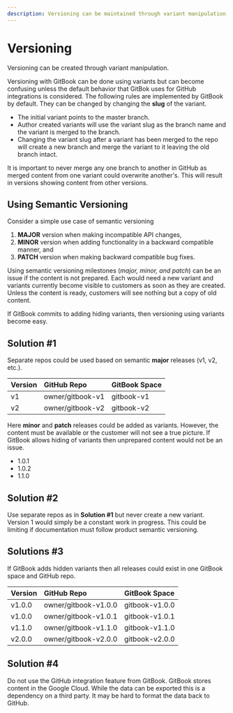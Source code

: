 ```yaml
---
description: Versioning can be maintained through variant manipulation by the author.
---
```


# Versioning

Versioning can be created through variant manipulation.

Versioning with GitBook can be done using variants but can become confusing unless the default behavior that GitBok uses for GitHub integrations is considered. The following rules are implemented by GitBook by default. They can be changed by changing the **slug** of the variant.

* The initial variant points to the master branch.
* Author created variants will use the variant slug as the branch name and the variant is merged to the branch.
* Changing the variant slug after a variant has been merged to the repo will create a new branch and merge the variant to it leaving the old branch intact.

It is important to never merge any one branch to another in GitHub as merged content from one variant could overwrite another's. This will result in versions showing content from other versions.

## Using Semantic Versioning

Consider a simple use case of semantic versioning

1. **MAJOR** version when making incompatible API changes,
2. **MINOR** version when adding functionality in a backward compatible manner, and
3. **PATCH** version when making backward compatible bug fixes.

Using semantic versioning milestones \(_major, minor, and patch_\) can be an issue if the content is not prepared. Each would need a new variant and variants currently become visible to customers as soon as they are created. Unless the content is ready, customers will see nothing but a copy of old content.

If GitBook commits to adding hiding variants, then versioning using variants become easy.

## Solution \#1

Separate repos could be used based on semantic **major** releases \(v1, v2, etc.\).

| Version | GitHub Repo | GitBook Space |
| :--- | :--- | :--- |
| v1 | owner/gitbook-v1 | gitbook-v1 |
| v2 | owner/gitbook-v2 | gitbook-v2 |

Here **minor** and **patch** releases could be added as variants. However, the content must be available or the customer will not see a true picture. If GitBook allows hiding of variants then unprepared content would not be an issue.

* 1.0.1
* 1.0.2
* 1.1.0

## Solution \#2

Use separate repos as in **Solution \#1** but never create a new variant. Version 1 would simply be a constant work in progress. This could be limiting if documentation must follow product semantic versioning.

## Solutions \#3

If GitBook adds hidden variants then all releases could exist in one GitBook space and GitHub repo.

| Version | GitHub Repo | GitBook Space |
| :--- | :--- | :--- |
| v1.0.0 | owner/gitbook-v1.0.0 | gitbook-v1.0.0 |
| v1.0.0 | owner/gitbook-v1.0.1 | gitbook-v1.0.1 |
| v1.1.0 | owner/gitbook-v1.1.0 | gitbook-v1.1.0 |
| v2.0.0 | owner/gitbook-v2.0.0 | gitbook-v2.0.0 |

## Solution \#4

Do not use the GitHub integration feature from GitBook. GitBook stores content in the Google Cloud. While the data can be exported this is a dependency on a third party. It may be hard to format the data back to GitHub.

